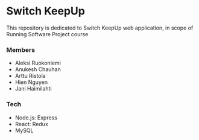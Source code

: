 # Switch KeepUp

This repository is dedicated to Switch KeepUp web application, in scope of Running Software Project course

### Members

* Aleksi Ruokoniemi
* Anukesh Chauhan
* Arttu Ristola
* Hien Nguyen
* Jani Haimilahti

### Tech

* Node.js: Express
* React: Redux
* MySQL
